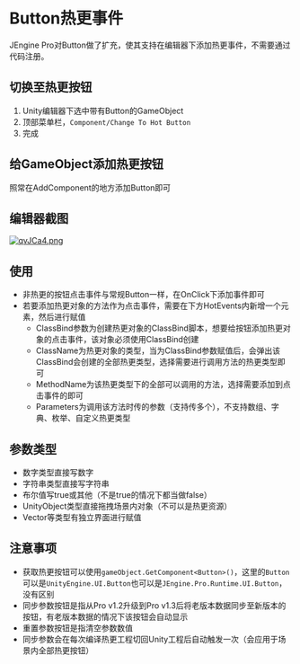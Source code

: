 # Button热更事件

JEngine Pro对Button做了扩充，使其支持在编辑器下添加热更事件，不需要通过代码注册。

## 切换至热更按钮

1. Unity编辑器下选中带有Button的GameObject
2. 顶部菜单栏，```Component/Change To Hot Button```
3. 完成

## 给GameObject添加热更按钮

照常在AddComponent的地方添加Button即可



## 编辑器截图

[![qvJCa4.png](https://s1.ax1x.com/2022/04/06/qvJCa4.png)](https://imgtu.com/i/qvJCa4)



## 使用 

- 非热更的按钮点击事件与常规Button一样，在OnClick下添加事件即可
- 若要添加热更对象的方法作为点击事件，需要在下方HotEvents内新增一个元素，然后进行赋值
  - ClassBind参数为创建热更对象的ClassBind脚本，想要给按钮添加热更对象的点击事件，该对象必须使用ClassBind创建
  - ClassName为热更对象的类型，当为ClassBind参数赋值后，会弹出该ClassBind会创建的全部热更类型，选择需要进行调用方法的热更类型即可
  - MethodName为该热更类型下的全部可以调用的方法，选择需要添加到点击事件的即可
  - Parameters为调用该方法时传的参数（支持传多个），不支持数组、字典、枚举、自定义热更类型

## 参数类型

- 数字类型直接写数字
- 字符串类型直接写字符串
- 布尔值写true或其他（不是true的情况下都当做false）
- UnityObject类型直接拖拽场景内对象（不可以是热更资源）
- Vector等类型有独立界面进行赋值



## 注意事项

- 获取热更按钮可以使用```gameObject.GetComponent<Button>()```，这里的```Button```可以是```UnityEngine.UI.Button```也可以是```JEngine.Pro.Runtime.UI.Button```，没有区别
- 同步参数按钮是指从Pro v1.2升级到Pro v1.3后将老版本数据同步至新版本的按钮，有老版本数据的情况下该按钮会自动显示
- 重置参数按钮是指清空参数数值
- 同步参数会在每次编译热更工程切回Unity工程后自动触发一次（会应用于场景内全部热更按钮）
